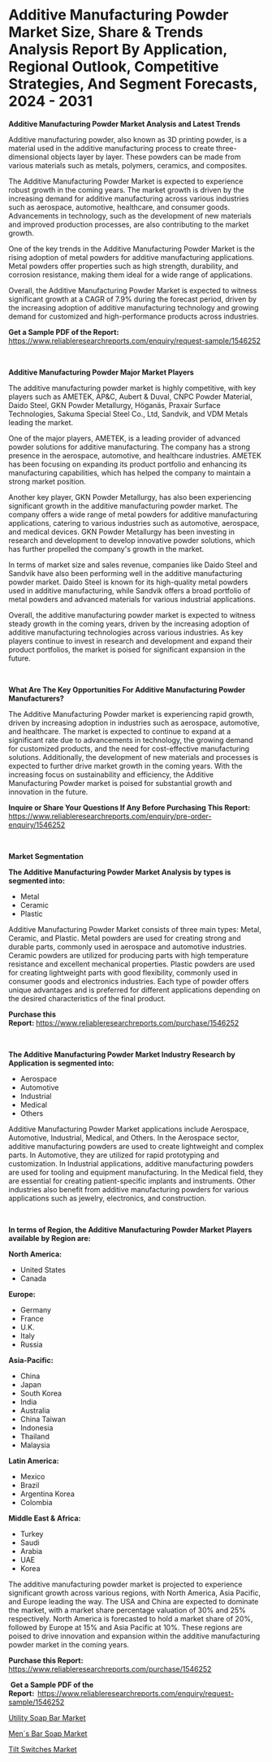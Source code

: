 <p><h1>Additive Manufacturing Powder Market Size, Share & Trends Analysis Report By Application, Regional Outlook, Competitive Strategies, And Segment Forecasts, 2024 - 2031</h1></p><p><strong>Additive Manufacturing Powder Market Analysis and Latest Trends</strong></p>
<p><p>Additive manufacturing powder, also known as 3D printing powder, is a material used in the additive manufacturing process to create three-dimensional objects layer by layer. These powders can be made from various materials such as metals, polymers, ceramics, and composites.</p><p>The Additive Manufacturing Powder Market is expected to experience robust growth in the coming years. The market growth is driven by the increasing demand for additive manufacturing across various industries such as aerospace, automotive, healthcare, and consumer goods. Advancements in technology, such as the development of new materials and improved production processes, are also contributing to the market growth.</p><p>One of the key trends in the Additive Manufacturing Powder Market is the rising adoption of metal powders for additive manufacturing applications. Metal powders offer properties such as high strength, durability, and corrosion resistance, making them ideal for a wide range of applications.</p><p>Overall, the Additive Manufacturing Powder Market is expected to witness significant growth at a CAGR of 7.9% during the forecast period, driven by the increasing adoption of additive manufacturing technology and growing demand for customized and high-performance products across industries.</p></p>
<p><strong>Get a Sample PDF of the Report:&nbsp;</strong> <a href="https://www.reliableresearchreports.com/enquiry/request-sample/1546252">https://www.reliableresearchreports.com/enquiry/request-sample/1546252</a></p>
<p>&nbsp;</p>
<p><strong>Additive Manufacturing Powder Major Market Players</strong></p>
<p><p>The additive manufacturing powder market is highly competitive, with key players such as AMETEK, AP&C, Aubert & Duval, CNPC Powder Material, Daido Steel, GKN Powder Metallurgy, Höganäs, Praxair Surface Technologies, Sakuma Special Steel Co., Ltd, Sandvik, and VDM Metals leading the market.</p><p>One of the major players, AMETEK, is a leading provider of advanced powder solutions for additive manufacturing. The company has a strong presence in the aerospace, automotive, and healthcare industries. AMETEK has been focusing on expanding its product portfolio and enhancing its manufacturing capabilities, which has helped the company to maintain a strong market position.</p><p>Another key player, GKN Powder Metallurgy, has also been experiencing significant growth in the additive manufacturing powder market. The company offers a wide range of metal powders for additive manufacturing applications, catering to various industries such as automotive, aerospace, and medical devices. GKN Powder Metallurgy has been investing in research and development to develop innovative powder solutions, which has further propelled the company's growth in the market.</p><p>In terms of market size and sales revenue, companies like Daido Steel and Sandvik have also been performing well in the additive manufacturing powder market. Daido Steel is known for its high-quality metal powders used in additive manufacturing, while Sandvik offers a broad portfolio of metal powders and advanced materials for various industrial applications.</p><p>Overall, the additive manufacturing powder market is expected to witness steady growth in the coming years, driven by the increasing adoption of additive manufacturing technologies across various industries. As key players continue to invest in research and development and expand their product portfolios, the market is poised for significant expansion in the future.</p></p>
<p>&nbsp;</p>
<p><strong>What Are The Key Opportunities For Additive Manufacturing Powder Manufacturers?</strong></p>
<p><p>The Additive Manufacturing Powder market is experiencing rapid growth, driven by increasing adoption in industries such as aerospace, automotive, and healthcare. The market is expected to continue to expand at a significant rate due to advancements in technology, the growing demand for customized products, and the need for cost-effective manufacturing solutions. Additionally, the development of new materials and processes is expected to further drive market growth in the coming years. With the increasing focus on sustainability and efficiency, the Additive Manufacturing Powder market is poised for substantial growth and innovation in the future.</p></p>
<p><strong>Inquire or Share Your Questions If Any Before Purchasing This Report:</strong> <a href="https://www.reliableresearchreports.com/enquiry/pre-order-enquiry/1546252">https://www.reliableresearchreports.com/enquiry/pre-order-enquiry/1546252</a></p>
<p>&nbsp;</p>
<p><strong>Market Segmentation</strong></p>
<p><strong>The Additive Manufacturing Powder Market Analysis by types is segmented into:</strong></p>
<p><ul><li>Metal</li><li>Ceramic</li><li>Plastic</li></ul></p>
<p><p>Additive Manufacturing Powder Market consists of three main types: Metal, Ceramic, and Plastic. Metal powders are used for creating strong and durable parts, commonly used in aerospace and automotive industries. Ceramic powders are utilized for producing parts with high temperature resistance and excellent mechanical properties. Plastic powders are used for creating lightweight parts with good flexibility, commonly used in consumer goods and electronics industries. Each type of powder offers unique advantages and is preferred for different applications depending on the desired characteristics of the final product.</p></p>
<p><strong>Purchase this Report:&nbsp;</strong><a href="https://www.reliableresearchreports.com/purchase/1546252">https://www.reliableresearchreports.com/purchase/1546252</a></p>
<p>&nbsp;</p>
<p><strong>The Additive Manufacturing Powder Market Industry Research by Application is segmented into:</strong></p>
<p><ul><li>Aerospace</li><li>Automotive</li><li>Industrial</li><li>Medical</li><li>Others</li></ul></p>
<p><p>Additive Manufacturing Powder Market applications include Aerospace, Automotive, Industrial, Medical, and Others. In the Aerospace sector, additive manufacturing powders are used to create lightweight and complex parts. In Automotive, they are utilized for rapid prototyping and customization. In Industrial applications, additive manufacturing powders are used for tooling and equipment manufacturing. In the Medical field, they are essential for creating patient-specific implants and instruments. Other industries also benefit from additive manufacturing powders for various applications such as jewelry, electronics, and construction.</p></p>
<p>&nbsp;</p>
<p><strong>In terms of Region, the Additive Manufacturing Powder Market Players available by Region are:</strong></p>
<p>
    <p> <strong> North America: </strong>
        <ul>
            <li>United States</li>
            <li>Canada</li>
        </ul>
        </p> 
    <p> <strong> Europe: </strong>
        <ul>
            <li>Germany</li>
            <li>France</li>
            <li>U.K.</li>
            <li>Italy</li>
            <li>Russia</li>
        </ul>
        </p> 
    <p> <strong> Asia-Pacific: </strong>
        <ul>
            <li>China</li>
            <li>Japan</li>
            <li>South Korea</li>
            <li>India</li>
            <li>Australia</li>
            <li>China Taiwan</li>
            <li>Indonesia</li>
            <li>Thailand</li>
            <li>Malaysia</li>
        </ul>
        </p> 
    <p> <strong> Latin America: </strong>
        <ul>
            <li>Mexico</li>
            <li>Brazil</li>
            <li>Argentina Korea</li>
            <li>Colombia</li>
        </ul>
        </p> 
    <p> <strong> Middle East & Africa: </strong>
        <ul>
            <li>Turkey</li>
            <li>Saudi</li>
            <li>Arabia</li>
            <li>UAE</li>
            <li>Korea</li>
        </ul>
    </p>
    </p>
<p><p>The additive manufacturing powder market is projected to experience significant growth across various regions, with North America, Asia Pacific, and Europe leading the way. The USA and China are expected to dominate the market, with a market share percentage valuation of 30% and 25% respectively. North America is forecasted to hold a market share of 20%, followed by Europe at 15% and Asia Pacific at 10%. These regions are poised to drive innovation and expansion within the additive manufacturing powder market in the coming years.</p></p>
<p><strong>Purchase this Report: </strong><a href="https://www.reliableresearchreports.com/purchase/1546252">https://www.reliableresearchreports.com/purchase/1546252</a></p>
<p>&nbsp;<strong>Get a Sample PDF of the Report:&nbsp;&nbsp;</strong><a href="https://www.reliableresearchreports.com/enquiry/request-sample/1546252">https://www.reliableresearchreports.com/enquiry/request-sample/1546252</a></p>
<p><strong></strong></p>
<p><p><a href="https://view.publitas.com/reportprime-1/utility-soap-bar-market-size-market-share-and-global-market-analysis-report-2023-2030/">Utility Soap Bar Market</a></p><p><a href="https://view.publitas.com/reportprime-1/mens-bar-soap-market-research-report-forecasted-for-period-from-2023-2030-by-market-type-market-application-and-region/">Men`s Bar Soap Market</a></p><p><a href="https://view.publitas.com/reportprime-1/tilt-switches-market-research-report-forecasted-for-period-from-2023-2030-by-market-type-market-application-and-region/">Tilt Switches Market</a></p></p>